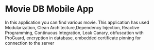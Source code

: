 # Movie DB Mobile App

In this application you can find various movie. This application has used Modularization, Clean Architecture,Dependency Injection, Reactive Programming, Continuous Integration, Leak Canary, obfuscation with ProGuard, encryption in database, embedded certificate pinning for connection to the server
